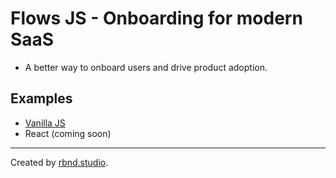 # Flows JS - Onboarding for modern SaaS

- A better way to onboard users and drive product adoption.

## Examples

- [Vanilla JS](https://vanilla.flows.sh)
- React (coming soon)

---

Created by [rbnd.studio](https://rbnd.studio/).
